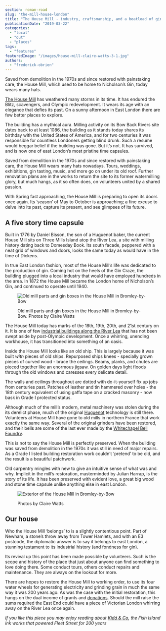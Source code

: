 ```yaml
---
section: roman-road
slug: "the-mill-house-london"
title: "The House Mill - industry, craftsmanship, and a boatload of gin"
publicationDate: "2019-03-22"
categories: 
  - "local"
  - "out"
  - "places"
tags: 
  - "features"
featuredImage: "/images/house-mill-claire-watts-3-1.jpg"
authors: 
  - "frederick-obrien"
---
```


Saved from demolition in the 1970s and since restored with painstaking care, the House Mill, which used to be home to Nicholson’s Gin, today wears many hats.

[The House Mill](https://www.housemill.org.uk/) has weathered many storms in its time. It has endured the Blitz, scavengers, and Olympic redevelopment. It wears its age with an elegance that defies its past. On a sunny afternoon in East London there are few better places to explore.

The building has a mythical aura. Milling activity on its Bow Back Rivers site dates back to at least 1086, the building as it stands today shares its birthday with the United States of America, and for two centuries it was responsible for countless Londoners getting blind drunk. Such a resume would beggar belief if the building was gone. But it’s not. It has survived, and is now one of east London’s most pristine time capsules.

Saved from demolition in the 1970s and since restored with painstaking care, the House Mill wears many hats nowadays. Tours, weddings, exhibitions, gin tasting, music, and more go on under its old roof. Further renovation plans are in the works to return the site to its former watermilling glory, but much hangs, as it so often does, on volunteers united by a shared passion.

With Spring fast approaching, the House Mill is preparing to open its doors once again. Its ‘season’ of May to October is approaching; a fine excuse to delve into its past, capture its present, and see glimpses of its future.

## A five story time capsule

Built in 1776 by Daniel Bisson, the son of a Huguenot baker, the current House Mill sits on Three Mills Island atop the River Lea, a site with milling history dating back to Domesday Book. Its south facade, peppered with a neat grid of windows and doors, looks the same today as would have in the time of Dickens.

In true East London fashion, most of the House Mill’s life was dedicated to the production of gin. Coming hot on the heels of the Gin Craze, the building plugged into a local industry that would have employed hundreds in the area. In 1872 the House Mill became the London home of Nicholson’s Gin, and continued to operate until 1940.

<figure>

![Old mill parts and gin boxes in the House Mill in Bromley-by-Bow](/images/house-mill-claire-watts-6-1024x683.jpg)

<figcaption>

Old mill parts and gin boxes in the House Mill in Bromley-by-Bow. Photos by Claire Watts

</figcaption>

</figure>

The House Mill today has marks of the 18th, 19th, 20th, and 21st century on it. It is one of few [industrial buildings along the River Lea](https://romanroadlondon.com/kidd-and-co-ink-works-fish-island/) that has not been swept aside by post-Olympic development. Once a whirring, unending workhouse, it has transitioned into something of an oasis.

Inside the House Mill looks like an old ship. This is largely because it was built _with_ pieces of old ships. Repurposed ships knees - specially grown pieces of curved wood - brace the ceilings. Beams, planks, and chutes are pieced together like an enormous jigsaw. On golden days light floods through the old windows and caresses every delicate detail.

The walls and ceilings throughout are dotted with do-it-yourself fix up jobs from centuries past. Patches of leather and tin hammered over holes - the 18th century equivalent of using gaffa tape on a cracked masonry - now bask in Grade I protected status.

Although much of the mill’s modern, metal machinery was stolen during the its derelict phase, much of the original [Huguenot](https://romanroadlondon.com/the-story-of-the-huguenots-joyce-hampton-book-review/) technology is still there. Volunteers at House Mill have gone to old mills in northern France that work exactly the same way. Several of the original grinders have been restored, and their bells are some of the last ever made by the [Whitechapel Bell Foundry](https://romanroadlondon.com/save-whitechapel-bell-foundry/).

This is not to say the House Mill is perfectly preserved. When the building was saved from demolition in the 1970s it was still in need of major repairs. As a Grade I listed building restoration work couldn’t ‘pretend’ to be old, and the result is a beautiful patchwork.

Old carpentry mingles with new to give an intuitive sense of what was and why. Implicit in the mill’s restoration, masterminded by Julian Harrap, is the story of its life. It has been preserved with evident love, a great big wood and stone time capsule unlike anything else in east London.

<figure>

![Exterior of the House Mill in Bromley-by-Bow](/images/house-mill-claire-watts-14-1024x683.jpg)

<figcaption>

Photos by Claire Watts

</figcaption>

</figure>

## Our house

Who the House Mill ‘belongs’ to is a slightly contentious point. Part of Newham, a stone’s throw away from Tower Hamlets, and with an E3 postcode, the diplomatic answer is to say it belongs to east London, a stunning testament to its industrial history (and fondness for gin).

Its revival up this point has been made possible by volunteers. Such is the scope and history of the place that just about anyone can find something to love doing there. Some conduct tours, others conduct repairs and maintenance. They are always on the lookout for more.

There are hopes to restore the House Mill to working order, to use its four water wheels for generating electricity and grinding grain in much the same way it was 200 years ago. As was the case with the initial restoration, this hangs on the dual income of grants and [donations](https://www.justgiving.com/thehousemill). Should the mill raise the sums required the East End could have a piece of Victorian London whirring away on the River Lea once again.

_If you like this piece you may enjoy reading about [Kidd & Co](https://romanroadlondon.com/kidd-and-co-ink-works-fish-island/), the Fish Island ink works that powered Fleet Street for 200 years_



